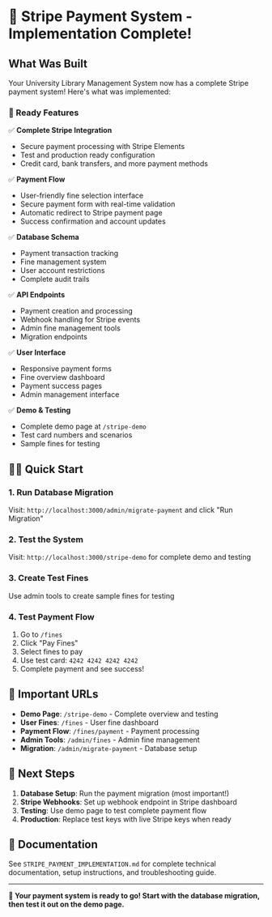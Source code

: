 # 🎉 Stripe Payment System - Implementation Complete!

## What Was Built

Your University Library Management System now has a complete Stripe payment system! Here's what was implemented:

### 🚀 Ready Features

✅ **Complete Stripe Integration**

- Secure payment processing with Stripe Elements
- Test and production ready configuration
- Credit card, bank transfers, and more payment methods

✅ **Payment Flow**

- User-friendly fine selection interface
- Secure payment form with real-time validation
- Automatic redirect to Stripe payment page
- Success confirmation and account updates

✅ **Database Schema**

- Payment transaction tracking
- Fine management system
- User account restrictions
- Complete audit trails

✅ **API Endpoints**

- Payment creation and processing
- Webhook handling for Stripe events
- Admin fine management tools
- Migration endpoints

✅ **User Interface**

- Responsive payment forms
- Fine overview dashboard
- Payment success pages
- Admin management interface

✅ **Demo & Testing**

- Complete demo page at `/stripe-demo`
- Test card numbers and scenarios
- Sample fines for testing

## 🏃‍♂️ Quick Start

### 1. Run Database Migration

Visit: `http://localhost:3000/admin/migrate-payment` and click "Run Migration"

### 2. Test the System

Visit: `http://localhost:3000/stripe-demo` for complete demo and testing

### 3. Create Test Fines

Use admin tools to create sample fines for testing

### 4. Test Payment Flow

1. Go to `/fines`
2. Click "Pay Fines"
3. Select fines to pay
4. Use test card: `4242 4242 4242 4242`
5. Complete payment and see success!

## 📍 Important URLs

- **Demo Page**: `/stripe-demo` - Complete overview and testing
- **User Fines**: `/fines` - User fine dashboard
- **Payment Flow**: `/fines/payment` - Payment processing
- **Admin Tools**: `/admin/fines` - Admin fine management
- **Migration**: `/admin/migrate-payment` - Database setup

## 🔧 Next Steps

1. **Database Setup**: Run the payment migration (most important!)
2. **Stripe Webhooks**: Set up webhook endpoint in Stripe dashboard
3. **Testing**: Use demo page to test complete payment flow
4. **Production**: Replace test keys with live Stripe keys when ready

## 📖 Documentation

See `STRIPE_PAYMENT_IMPLEMENTATION.md` for complete technical documentation, setup instructions, and troubleshooting guide.

---

**🎯 Your payment system is ready to go! Start with the database migration, then test it out on the demo page.**
